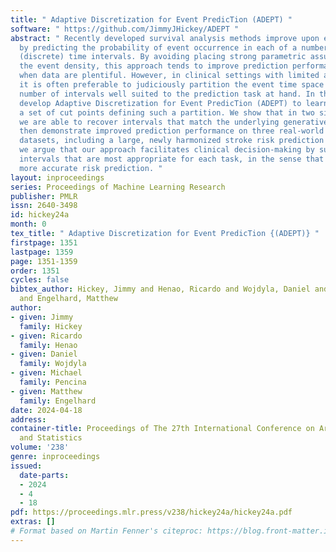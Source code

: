 ```yaml
---
title: " Adaptive Discretization for Event PredicTion (ADEPT) "
software: " https://github.com/JimmyJHickey/ADEPT "
abstract: " Recently developed survival analysis methods improve upon existing approaches
  by predicting the probability of event occurrence in each of a number pre-specified
  (discrete) time intervals. By avoiding placing strong parametric assumptions on
  the event density, this approach tends to improve prediction performance, particularly
  when data are plentiful. However, in clinical settings with limited available data,
  it is often preferable to judiciously partition the event time space into a limited
  number of intervals well suited to the prediction task at hand. In this work, we
  develop Adaptive Discretization for Event PredicTion (ADEPT) to learn from data
  a set of cut points defining such a partition. We show that in two simulated datasets,
  we are able to recover intervals that match the underlying generative model. We
  then demonstrate improved prediction performance on three real-world observational
  datasets, including a large, newly harmonized stroke risk prediction dataset. Finally,
  we argue that our approach facilitates clinical decision-making by suggesting time
  intervals that are most appropriate for each task, in the sense that they facilitate
  more accurate risk prediction. "
layout: inproceedings
series: Proceedings of Machine Learning Research
publisher: PMLR
issn: 2640-3498
id: hickey24a
month: 0
tex_title: " Adaptive Discretization for Event PredicTion {(ADEPT)} "
firstpage: 1351
lastpage: 1359
page: 1351-1359
order: 1351
cycles: false
bibtex_author: Hickey, Jimmy and Henao, Ricardo and Wojdyla, Daniel and Pencina, Michael
  and Engelhard, Matthew
author:
- given: Jimmy
  family: Hickey
- given: Ricardo
  family: Henao
- given: Daniel
  family: Wojdyla
- given: Michael
  family: Pencina
- given: Matthew
  family: Engelhard
date: 2024-04-18
address:
container-title: Proceedings of The 27th International Conference on Artificial Intelligence
  and Statistics
volume: '238'
genre: inproceedings
issued:
  date-parts:
  - 2024
  - 4
  - 18
pdf: https://proceedings.mlr.press/v238/hickey24a/hickey24a.pdf
extras: []
# Format based on Martin Fenner's citeproc: https://blog.front-matter.io/posts/citeproc-yaml-for-bibliographies/
---
```


